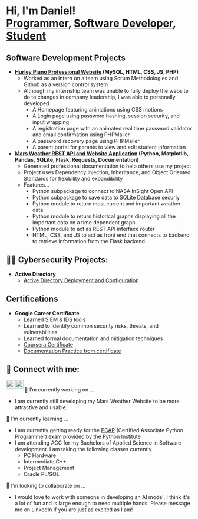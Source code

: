 <h1>Hi, I'm Daniel! <br/><a href="https://github.com/danielisacc">Programmer</a>, <a href="https://www.linkedin.com/in/daniel-delavega/">Software Developer</a>, <a href="https://www.youtube.com/@DevwithIsacc">Student</a></h1>

<h2>Software Development Projects</h2>

- <b>[Hurley Piano Professional Website](https://github.com/danielisacc/Hurley-Piano) (MySQL, HTML, CSS, JS, PHP)</b>
  - Worked as an intern on a team using Scrum Methodologies and Github as a version control system
  - Although my internship team was unable to fully deploy the website do to changes in company leadership, I was able to personally developed
    - A Homepage featuring animations using CSS motions
    - A Login page using password hashing, session security, and input wrapping
    - A registration page with an animated real time password validator and email confirmation using PHPMailer
    - A password recovery page using PHPMailer
    - A parent portal for parents to view and edit student information
- <b>[Mars Weather REST API and Website Application](https://github.com/danielisacc/MarsWeatherAPI) (Python, Matplotlib, Pandas, SQLite, Flask, Requests, Documentation)</b>
  - Generated professional documentation to help others use my project
  - Project uses Dependency Injection, Inheritance, and Object Oriented Standards for flexibility and expandibility
  - Features...
    - Python subpackage to connect to NASA InSight Open API
    - Python subpackage to save data to SQLite Database securly
    - Python module to return most current and important weather data
    - Python module to return historical graphs displaying all the important data on a time dependent graph.
    - Python module to act as REST API interface router
    - HTML, CSS, and JS to act as front end that connects to backend to retrieve information from the Flask backend.
<h2>👨‍💻 Cybersecurity Projects:</h2>

- <b>Active Directory</b>
  - [Active Directory Deployment and Configuration](https://github.com/danielisacc/HomeLab)
<h2> Certifications</h2>

- <b>Google Career Certificate</b>
  - Learned SIEM & IDS tools
  - Learned to Identify common security risks, threats, and vulnerabilities
  - Learned formal documentation and mitigation techniques
  - [Coursera Certificate](https://coursera.org/share/7e463ebd02633e3ce32d5f5b849e16e9)
  - [Documentation Practice from certificate]()


<h2> 🤳 Connect with me:</h2>

[<img align="left" alt="DanielDelavega | YouTube" width="22px" src="https://cdn.jsdelivr.net/npm/simple-icons@v3/icons/youtube.svg" />][youtube]
[<img align="left" alt="danieldelavega | LinkedIn" width="22px" src="https://cdn.jsdelivr.net/npm/simple-icons@v3/icons/linkedin.svg" />][linkedin]

[youtube]: https://www.youtube.com/@DevwithIsacc
[linkedin]: https://www.linkedin.com/in/daniel-delavega/
<br>
🔭 I’m currently working on ...
- I am currently still developing my Mars Weather Website to be more attractive and usable.

🌱 I’m currently learning ...
- I am currently getting ready for the [PCAP](https://pythoninstitute.org/pcap) (Certified Associate Python Programmer) exam provided by the Python Institute
- I am attending ACC for my Bachelors of Applied Science in Software development. I am taking the following classes currently
  - PC Hardware
  - Intermediate C++
  - Project Management
  - Oracle PL/SQL

👯 I’m looking to collaborate on ...
- I would love to work with someone in developing an AI model, I think it's a lot of fun and is large enough to need multiple hands. Please message me on LinkedIn if you are just as excited as I am!

